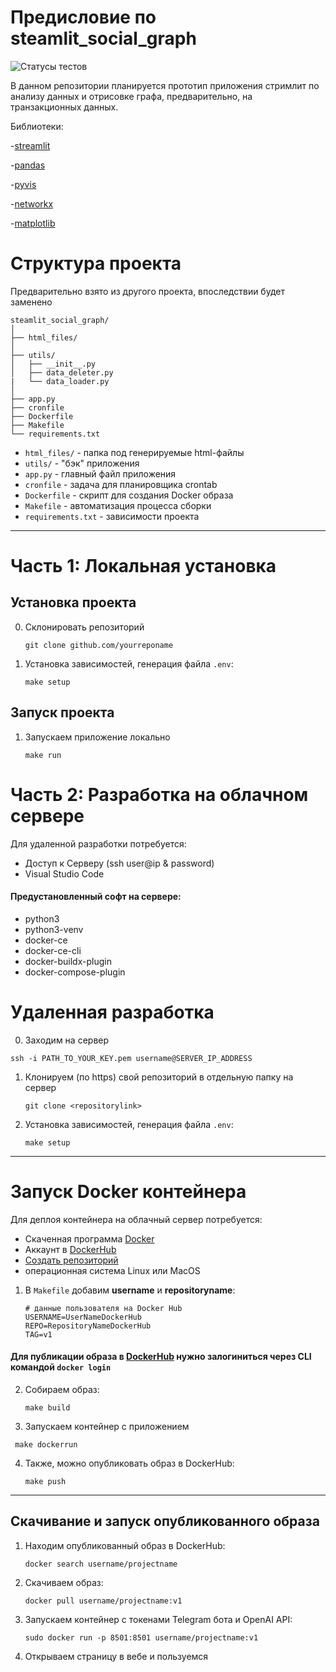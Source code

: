 # Предисловие по steamlit_social_graph

![Статусы тестов](https://github.com/max37400/steamlit_social_graph/actions/workflows/tests.yml/badge.svg)

В данном репозитории планируется прототип приложения стримлит по анализу данных и отрисовке графа, предварительно, на транзакционных данных.

Библиотеки:

-[streamlit](https://streamlit.io/)

-[pandas](https://pandas.pydata.org/)

-[pyvis](https://pyvis.readthedocs.io/en/latest/)

-[networkx](https://networkx.org/documentation/stable/index.html)

-[matplotlib](https://matplotlib.org/)

# Структура проекта

Предварительно взято из другого проекта, впоследствии будет заменено

```
steamlit_social_graph/
│
├── html_files/
│
├── utils/
│   ├── __init__.py
│   ├── data_deleter.py
|   └── data_loader.py
│
├── app.py
├── cronfile
├── Dockerfile
├── Makefile
└── requirements.txt
```

- `html_files/` - папка под генерируемые html-файлы
- `utils/` - "бэк" приложения
- `app.py` - главный файл приложения
- `cronfile` - задача для планировщика crontab
- `Dockerfile` - скрипт для создания Docker образа
- `Makefile` - автоматизация процесса сборки
- `requirements.txt` - зависимости проекта

---

# Часть 1: Локальная установка
## Установка проекта
0. Склонировать репозиторий
   ```
   git clone github.com/yourreponame
   ```
1. Установка зависимостей, генерация файла `.env`:
   ```
   make setup
   ```

## Запуск проекта

1. Запускаем приложение локально
   ```
   make run
   ```
# Часть 2: Разработка на облачном сервере

Для удаленной разработки потребуется:

- Доступ к Серверу (ssh user@ip & password)
- Visual Studio Code

#### Предустановленный софт на сервере:
- python3
- python3-venv
- docker-ce
- docker-ce-cli
- docker-buildx-plugin
- docker-compose-plugin

# Удаленная разработка
0. Заходим на сервер
  ```
  ssh -i PATH_TO_YOUR_KEY.pem username@SERVER_IP_ADDRESS
  ```

1. Клонируем (по https) свой репозиторий в отдельную папку на сервер
   ```
   git clone <repositorylink>
   ```
2. Установка зависимостей, генерация файла `.env`:
   ```
   make setup
   ```

---

# Запуск Docker контейнера

Для деплоя контейнера на облачный сервер потребуется:

- Скаченная программа [Docker](https://www.docker.com/products/docker-desktop/)
- Аккаунт в [DockerHub](https://hub.docker.com/)
- [Создать репозиторий](https://docs.docker.com/docker-hub/repos/create/)
- операционная система Linux или MacOS

1. В `Makefile` добавим **username** и **repositoryname**:

   ```
   # данные пользователя на Docker Hub
   USERNAME=UserNameDockerHub
   REPO=RepositoryNameDockerHub
   TAG=v1
   ```
#### Для публикации образа в [DockerHub](https://hub.docker.com/) нужно залогиниться через CLI командой `docker login`


2. Собираем образ:

   ```
   make build
   ```

3. Запускаем контейнер с приложением

  ```
   make dockerrun
  ```

4. Также, можно опубликовать образ в DockerHub:

   ```
   make push
   ```

---

## Скачивание и запуск опубликованного образа

1. Находим опубликованный образ в DockerHub:

   ```
   docker search username/projectname
   ```

2. Скачиваем образ:

   ```
   docker pull username/projectname:v1
   ```

3. Запускаем контейнер с токенами Telegram бота и OpenAI API:

   ```
   sudo docker run -p 8501:8501 username/projectname:v1
   ```

4. Открываем страницу в вебе и пользуемся